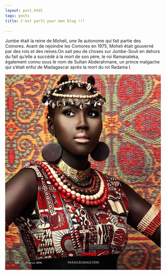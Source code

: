 ```yaml
---
layout: post.html
tags: posts
title: C'est parti pour mon blog !!!

---
```


Jumbe était la reine de Moheli, une île autonome qui fait partie des Comores. Avant de rejoindre les Comores en 1975, Moheli était gouverné par des rois et des reines.On sait peu de choses sur Jumbe-Souli en dehors du fait qu’elle a succédé à la mort de son père, le roi Ramanateka, également connu sous le nom de Sultan Abderahmane, un prince malgache qui s’était enfui de Madagascar après la mort du roi Radama I.

![reine](/assets/reinedeSaba.jpg)